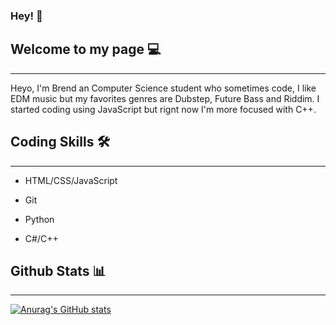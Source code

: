 ### Hey! 👋

## Welcome to my page 💻
<hr />

Heyo, I'm Brend an Computer Science student who sometimes code, I like EDM music but my favorites genres are Dubstep, Future Bass and Riddim. I started coding using JavaScript but rignt now I'm more focused with C++.

## Coding Skills 🛠️
<hr />

- HTML/CSS/JavaScript

- Git

- Python

- C#/C++

## Github Stats 📊
<hr />

[![Anurag's GitHub stats](https://github-readme-stats.vercel.app/api?username=Brendzv&theme=dark)](https://github.com/anuraghazra/github-readme-stats)
